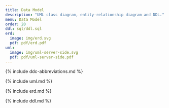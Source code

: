 ```yaml
---
title: Data Model
description: "UML class diagram, entity-relationship diagram and DDL."
menu: Data Model
order: 20
ddl: sql/ddl.sql
erd:
  image: img/erd.svg
  pdf: pdf/erd.pdf
uml:
  image: img/uml-server-side.svg
  pdf: pdf/uml-server-side.pdf
---
```


{% include ddc-abbreviations.md %}

{% include uml.md %}

{% include erd.md %}

{% include ddl.md %}

